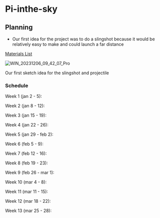 # Pi-inthe-sky

## Planning 

- Our first idea for the project was to do a slingshot because it would be relatively easy to make and could launch a far distance 

[Materials List](https://docs.google.com/document/d/1O94NrEtbGrpvcdbZZRessnzT4ntu9cPLEgHKotI4B5Y/edit)

![WIN_20231206_09_42_07_Pro](https://github.com/willhunt914/Pi-inthe-sky/assets/71402974/8e2b437d-e054-4eb0-9128-844bc5761be3)

Our first sketch idea for the slingshot and projectile 

### Schedule

Week 1 (jan 2 - 5):

Week 2 (jan 8 - 12):

Week 3 (jan 15 - 19):

Week 4 (jan 22 - 26):

Week 5 (jan 29 - feb 2):

Week 6 (feb 5 - 9): 

Week 7 (feb 12 - 16): 

Week 8 (feb 19 - 23):

Week 9 (feb 26 - mar 1):

Week 10 (mar 4 - 8): 

Week 11 (mar 11 - 15):

Week 12 (mar 18 - 22):

Week 13 (mar 25 - 28): 
